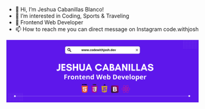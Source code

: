 - 👋 Hi, I’m Jeshua Cabanillas Blanco!
- 👀 I’m interested in Coding, Sports & Traveling
- 🌱 Frontend Web Developer 
- 📫 How to reach me you can direct message on Instagram code.withjosh
<!---
josh-94/josh-94 is a ✨ special ✨ repository because its `README.md` (this file) appears on your GitHub profile.
You can click the Preview link to take a look at your changes.
--->
![Image text](https://github.com/josh-94/josh-94/blob/main/JESHUA%20CABANILLAS%20BLANCO.png)

